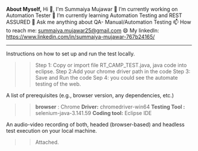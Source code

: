 **About Myself,**
Hi 👋, I'm Summaiya Mujawar
🔭 I’m currently working on Automation Tester
🌱 I’m currently learning Automation Testing and REST ASSURED
💬 Ask me anything about QA- Manual/Automation Testing
📫 How to reach me: summaiya.mujawar25@gmail.com
😄 My linkedIn: https://www.linkedin.com/in/summaiya-mujawar-767b24165/

------------------------------------------------------------------------------------------------------

Instructions on how to set up and run the test locally.
>> Step 1: Copy or import file RT_CAMP_TEST.java, java code into eclipse.
Step 2:Add your chrome driver path in the code
Step 3: Save and Run the code
Sep 4: you could see the automate testing of the web.

A list of prerequisites (e.g., browser version, any dependencies, etc.)
>> **browser** : Chrome 
**Driver:** chromedriver-win64
**Testing Tool :** selenium-java-3.141.59
**Coding tool:** Eclipse IDE

An audio-video recording of both, headed (browser-based) and headless test execution on your local machine.
>> Attached.




